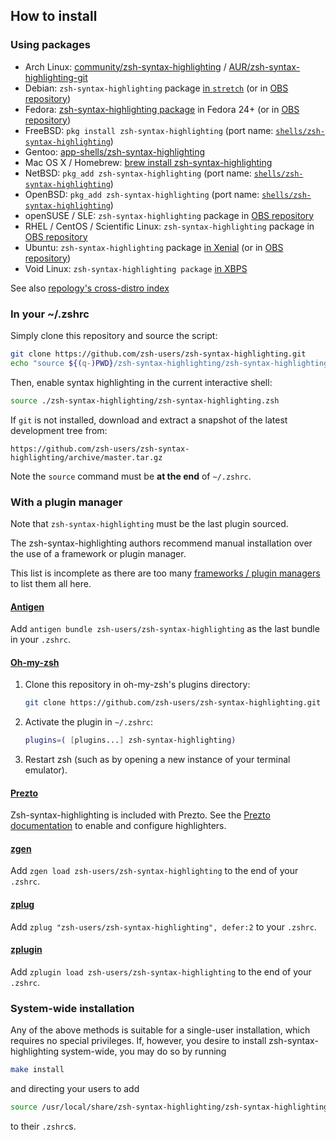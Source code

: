 How to install
--------------

### Using packages

* Arch Linux: [community/zsh-syntax-highlighting][arch-package] / [AUR/zsh-syntax-highlighting-git][AUR-package]
* Debian: `zsh-syntax-highlighting` package [in `stretch`][debian-package] (or in [OBS repository][obs-repository])
* Fedora: [zsh-syntax-highlighting package][fedora-package-alt] in Fedora 24+ (or in [OBS repository][obs-repository])
* FreeBSD: `pkg install zsh-syntax-highlighting` (port name: [`shells/zsh-syntax-highlighting`][freebsd-port])
* Gentoo: [app-shells/zsh-syntax-highlighting][gentoo-repository]
* Mac OS X / Homebrew: [brew install zsh-syntax-highlighting][brew-package]
* NetBSD: `pkg_add zsh-syntax-highlighting` (port name: [`shells/zsh-syntax-highlighting`][netbsd-port])
* OpenBSD: `pkg_add zsh-syntax-highlighting` (port name: [`shells/zsh-syntax-highlighting`][openbsd-port])
* openSUSE / SLE: `zsh-syntax-highlighting` package in [OBS repository][obs-repository]
* RHEL / CentOS / Scientific Linux: `zsh-syntax-highlighting` package in [OBS repository][obs-repository]
* Ubuntu: `zsh-syntax-highlighting` package [in Xenial][ubuntu-package] (or in [OBS repository][obs-repository])
* Void Linux: `zsh-syntax-highlighting package` [in XBPS][void-package]

[arch-package]: https://www.archlinux.org/packages/zsh-syntax-highlighting

[AUR-package]: https://aur.archlinux.org/packages/zsh-syntax-highlighting-git

[brew-package]: https://github.com/Homebrew/homebrew-core/blob/master/Formula/zsh-syntax-highlighting.rb

[debian-package]: https://packages.debian.org/zsh-syntax-highlighting

[fedora-package]: https://apps.fedoraproject.org/packages/zsh-syntax-highlighting

[fedora-package-alt]: https://bodhi.fedoraproject.org/updates/?packages=zsh-syntax-highlighting

[freebsd-port]: http://www.freshports.org/textproc/zsh-syntax-highlighting/

[gentoo-repository]: https://packages.gentoo.org/packages/app-shells/zsh-syntax-highlighting

[netbsd-port]: http://cvsweb.netbsd.org/bsdweb.cgi/pkgsrc/shells/zsh-syntax-highlighting/

[obs-repository]: https://software.opensuse.org/download.html?project=shells%3Azsh-users%3Azsh-syntax-highlighting&package=zsh-syntax-highlighting

[openbsd-port]: https://cvsweb.openbsd.org/ports/shells/zsh-syntax-highlighting/

[ubuntu-package]: https://launchpad.net/ubuntu/+source/zsh-syntax-highlighting

[void-package]: https://github.com/void-linux/void-packages/tree/master/srcpkgs/zsh-syntax-highlighting

See also [repology's cross-distro index](https://repology.org/metapackage/zsh-syntax-highlighting/versions)

### In your ~/.zshrc

Simply clone this repository and source the script:

```zsh
git clone https://github.com/zsh-users/zsh-syntax-highlighting.git
echo "source ${(q-)PWD}/zsh-syntax-highlighting/zsh-syntax-highlighting.zsh" >> ${ZDOTDIR:-$HOME}/.zshrc
```

Then, enable syntax highlighting in the current interactive shell:

```zsh
source ./zsh-syntax-highlighting/zsh-syntax-highlighting.zsh
```

If `git` is not installed, download and extract a snapshot of the latest development tree from:

```
https://github.com/zsh-users/zsh-syntax-highlighting/archive/master.tar.gz
```

Note the `source` command must be **at the end** of `~/.zshrc`.

### With a plugin manager

Note that `zsh-syntax-highlighting` must be the last plugin sourced.

The zsh-syntax-highlighting authors recommend manual installation over the use of a framework or plugin manager.

This list is incomplete as there are too many
[frameworks / plugin managers][framework-list] to list them all here.

[framework-list]: https://github.com/unixorn/awesome-zsh-plugins#frameworks

#### [Antigen](https://github.com/zsh-users/antigen)

Add `antigen bundle zsh-users/zsh-syntax-highlighting` as the last bundle in your `.zshrc`.

#### [Oh-my-zsh](https://github.com/robbyrussell/oh-my-zsh)

1. Clone this repository in oh-my-zsh's plugins directory:

    ```zsh
    git clone https://github.com/zsh-users/zsh-syntax-highlighting.git ${ZSH_CUSTOM:-~/.oh-my-zsh/custom}/plugins/zsh-syntax-highlighting
    ```

2. Activate the plugin in `~/.zshrc`:

    ```zsh
    plugins=( [plugins...] zsh-syntax-highlighting)
    ```

3. Restart zsh (such as by opening a new instance of your terminal emulator).

#### [Prezto](https://github.com/sorin-ionescu/prezto)

Zsh-syntax-highlighting is included with Prezto. See the
[Prezto documentation][prezto-docs] to enable and configure highlighters.

[prezto-docs]: https://github.com/sorin-ionescu/prezto/tree/master/modules/syntax-highlighting

#### [zgen](https://github.com/tarjoilija/zgen)

Add `zgen load zsh-users/zsh-syntax-highlighting` to the end of your `.zshrc`.

#### [zplug](https://github.com/zplug/zplug)

Add `zplug "zsh-users/zsh-syntax-highlighting", defer:2` to your `.zshrc`.

#### [zplugin](https://github.com/psprint/zplugin)

Add `zplugin load zsh-users/zsh-syntax-highlighting` to the end of your
`.zshrc`.

### System-wide installation

Any of the above methods is suitable for a single-user installation, which requires no special privileges. If, however,
you desire to install zsh-syntax-highlighting system-wide, you may do so by running

```zsh
make install
```

and directing your users to add

```zsh
source /usr/local/share/zsh-syntax-highlighting/zsh-syntax-highlighting.zsh
```

to their `.zshrc`s.
